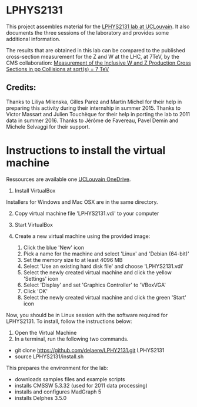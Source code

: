# LPHYS2131

This project assembles material for the [LPHYS2131 lab at UCLouvain](https://uclouvain.be/cours-2021-lphys2131). 
It also documents the three sessions of the laboratory and provides some additional information.

The results that are obtained in this lab can be compared to the published cross-section measurement for the Z and W at the LHC, at 7TeV, by the CMS collaboration:
[Measurement of the Inclusive W and Z Production Cross Sections in pp Collisions at sqrt(s) = 7 TeV](http://arxiv.org/abs/1107.4789)

## Credits:

Thanks to Liliya Milenska, Gilles Parez and Martin Michel for their help in preparing this activity during their internship in summer 2015.
Thanks to Victor Massart and Julien Touchèque for their help in porting the lab to 2011 data in summer 2016.
Thanks to Jérôme de Favereau, Pavel Demin and Michele Selvaggi for their support.


# Instructions to install the virtual machine

Ressources are available one [UCLouvain OneDrive](https://uclouvain-my.sharepoint.com/:f:/g/personal/pavel_demin_uclouvain_be/EpNisUlEWipMmZSxd7MPi80BF-31nBaOelQ8NBE9JVQNpA).

1. Install VirtualBox

Installers for Windows and Mac OSX are in the same directory.

2. Copy virtual machine file 'LPHYS2131.vdi' to your computer

3. Start VirtualBox

4. Create a new virtual machine using the provided image:
   1. Click the blue 'New' icon
   2. Pick a name for the machine and select 'Linux' and 'Debian (64-bit)'
   3. Set the memory size to at least 4096 MB
   4. Select 'Use an existing hard disk file' and choose 'LPHYS2131.vdi'
   5. Select the newly created virtual machine and click the yellow 'Settings' icon
   6. Select 'Display' and set 'Graphics Controller' to 'VBoxVGA'
   7. Click 'OK'
   8. Select the newly created virtual machine and click the green 'Start' icon

Now, you should be in Linux session with the software required for LPHYS2131.
To install, follow the instructions below:

1. Open the Virtual Machine
2. In a terminal, run the following two commands.
  - git clone https://github.com/delaere/LPHY2131.git LPHYS2131
  - source LPHYS2131/install.sh

This prepares the environment for the lab: 
- downloads samples files and example scripts
- installs CMSSW 5.3.32 (used for 2011 data processing)
- installs and configures MadGraph 5
- installs Delphes 3.5.0

